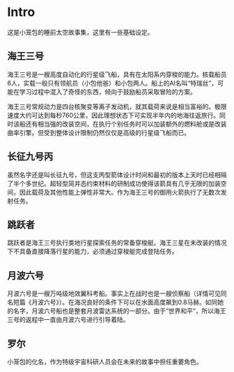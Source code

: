 # Intro

这是小笼包的睡前太空故事集，这里有一些基础设定。

## 海王三号

海王三号是一艘高度自动化的行星级飞船，具有在太阳系内穿梭的能力。核载船员6人，实载一般只有领航员（小包他爸）和小包两人。船上的AI名叫“特瑞丝”，可能在学习过程中混入了奇怪的东西，倾向于鼓励船员采取冒险的方案。

海王三号常规动力是四台核聚变等离子发动机，就其载荷来说是相当富裕的。极限速度大约可达到每秒760公里，因此理想状态下可实现半年内的地海往返旅行。同时该船还有相当强的改装空间，在执行个别任务时可以加装额外的燃料舱或是改装曲率引擎。但受到整体设计限制仍然仅仅是高级的行星级飞船而已。

## 长征九号丙

虽然名字还是叫长征九号，但这支丙型箭体设计时间和最初的版本上天时已经相隔了半个多世纪。超轻型简并态约束材料的研制成功使得该箭具有几乎无限的加装空间，因此载荷及其他性能上弹性非常大。作为海王三号的御用火箭执行了无数次发射任务。

## 跳跃者

跳跃者是海王三号执行类地行星探索任务的常备穿梭艇。海王三星在未改装的情况下不具备直接降落行星的能力，必须通过穿梭艇完成登陆任务。

## 月波六号

月波六号是一艘万吨级地效翼科考船。事实上在战时也是一艘侦察船（详情可见同名短篇《月波六号》）。在海况良好的条件下可以在水面高度飙到0.8马赫。如同她的名字，月波六号船也是整套月波雷达系统的一部分。由于“世界和平”，所以海王三号的返程中一直由月波六号进行引导着陆。

## 罗尔

小笼包的化名，作为特级宇宙科研人员会在未来的故事中担任重要角色。

